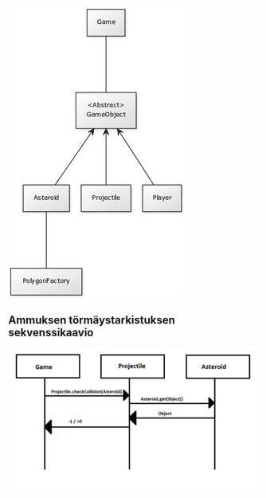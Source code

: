 <img src="https://github.com/KalliMiika/ot-harjoitusty-/blob/master/dokumentointi/images/luokkakaavio.png">

## Ammuksen törmäystarkistuksen sekvenssikaavio

<img src="https://github.com/KalliMiika/ot-harjoitusty-/blob/master/dokumentointi/images/projectileCollisionDetection.png">
